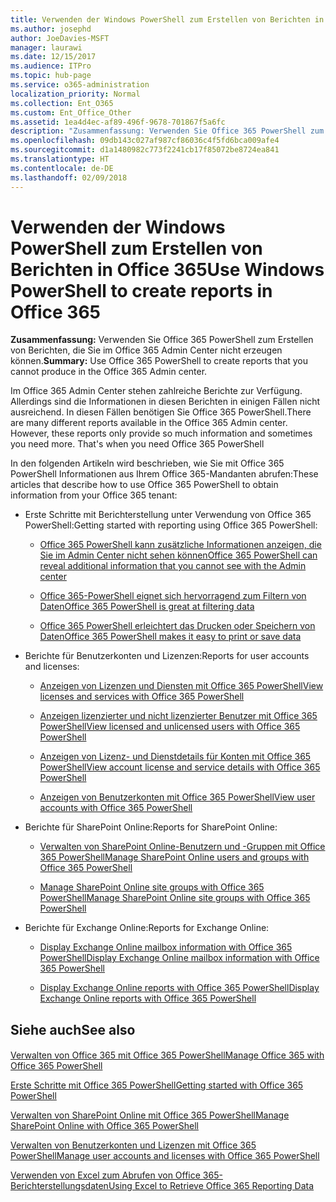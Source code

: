```yaml
---
title: Verwenden der Windows PowerShell zum Erstellen von Berichten in Office 365
ms.author: josephd
author: JoeDavies-MSFT
manager: laurawi
ms.date: 12/15/2017
ms.audience: ITPro
ms.topic: hub-page
ms.service: o365-administration
localization_priority: Normal
ms.collection: Ent_O365
ms.custom: Ent_Office_Other
ms.assetid: 1ea4d4ec-af89-496f-9678-701867f5a6fc
description: "Zusammenfassung: Verwenden Sie Office 365 PowerShell zum Erstellen von Berichten, die Sie im Office 365 Admin Center nicht erzeugen können."
ms.openlocfilehash: 09db143c027af987cf86036c4f5fd6bca009afe4
ms.sourcegitcommit: d1a1480982c773f2241cb17f85072be8724ea841
ms.translationtype: HT
ms.contentlocale: de-DE
ms.lasthandoff: 02/09/2018
---
```

# <a name="use-windows-powershell-to-create-reports-in-office-365"></a><span data-ttu-id="9bd7a-103">Verwenden der Windows PowerShell zum Erstellen von Berichten in Office 365</span><span class="sxs-lookup"><span data-stu-id="9bd7a-103">Use Windows PowerShell to create reports in Office 365</span></span>

 <span data-ttu-id="9bd7a-104">**Zusammenfassung:** Verwenden Sie Office 365 PowerShell zum Erstellen von Berichten, die Sie im Office 365 Admin Center nicht erzeugen können.</span><span class="sxs-lookup"><span data-stu-id="9bd7a-104">**Summary:** Use Office 365 PowerShell to create reports that you cannot produce in the Office 365 Admin center.</span></span>
  
<span data-ttu-id="9bd7a-p101">Im Office 365 Admin Center stehen zahlreiche Berichte zur Verfügung. Allerdings sind die Informationen in diesen Berichten in einigen Fällen nicht ausreichend. In diesen Fällen benötigen Sie Office 365 PowerShell.</span><span class="sxs-lookup"><span data-stu-id="9bd7a-p101">There are many different reports available in the Office 365 Admin center. However, these reports only provide so much information and sometimes you need more. That's when you need Office 365 PowerShell</span></span>
  
<span data-ttu-id="9bd7a-108">In den folgenden Artikeln wird beschrieben, wie Sie mit Office 365 PowerShell Informationen aus Ihrem Office 365-Mandanten abrufen:</span><span class="sxs-lookup"><span data-stu-id="9bd7a-108">These articles that describe how to use Office 365 PowerShell to obtain information from your Office 365 tenant:</span></span>
  
- <span data-ttu-id="9bd7a-109">Erste Schritte mit Berichterstellung unter Verwendung von Office 365 PowerShell:</span><span class="sxs-lookup"><span data-stu-id="9bd7a-109">Getting started with reporting using Office 365 PowerShell:</span></span>
    
  - [<span data-ttu-id="9bd7a-110">Office 365 PowerShell kann zusätzliche Informationen anzeigen, die Sie im Admin Center nicht sehen können</span><span class="sxs-lookup"><span data-stu-id="9bd7a-110">Office 365 PowerShell can reveal additional information that you cannot see with the Admin center</span></span>](https://technet.microsoft.com/library/dn568034.aspx#reveal)
    
  - [<span data-ttu-id="9bd7a-111">Office 365-PowerShell eignet sich hervorragend zum Filtern von Daten</span><span class="sxs-lookup"><span data-stu-id="9bd7a-111">Office 365 PowerShell is great at filtering data</span></span>](https://technet.microsoft.com/library/dn568034.aspx#filter)
    
  - [<span data-ttu-id="9bd7a-112">Office 365 PowerShell erleichtert das Drucken oder Speichern von Daten</span><span class="sxs-lookup"><span data-stu-id="9bd7a-112">Office 365 PowerShell makes it easy to print or save data</span></span>](https://technet.microsoft.com/library/dn568034.aspx#printsave)
    
- <span data-ttu-id="9bd7a-113">Berichte für Benutzerkonten und Lizenzen:</span><span class="sxs-lookup"><span data-stu-id="9bd7a-113">Reports for user accounts and licenses:</span></span>
    
  - [<span data-ttu-id="9bd7a-114">Anzeigen von Lizenzen und Diensten mit Office 365 PowerShell</span><span class="sxs-lookup"><span data-stu-id="9bd7a-114">View licenses and services with Office 365 PowerShell</span></span>](view-licenses-and-services-with-office-365-powershell.md)
    
  - [<span data-ttu-id="9bd7a-115">Anzeigen lizenzierter und nicht lizenzierter Benutzer mit Office 365 PowerShell</span><span class="sxs-lookup"><span data-stu-id="9bd7a-115">View licensed and unlicensed users with Office 365 PowerShell</span></span>](view-licensed-and-unlicensed-users-with-office-365-powershell.md)
    
  - [<span data-ttu-id="9bd7a-116">Anzeigen von Lizenz- und Dienstdetails für Konten mit Office 365 PowerShell</span><span class="sxs-lookup"><span data-stu-id="9bd7a-116">View account license and service details with Office 365 PowerShell</span></span>](view-account-license-and-service-details-with-office-365-powershell.md)
    
  - [<span data-ttu-id="9bd7a-117">Anzeigen von Benutzerkonten mit Office 365 PowerShell</span><span class="sxs-lookup"><span data-stu-id="9bd7a-117">View user accounts with Office 365 PowerShell</span></span>](view-user-accounts-with-office-365-powershell.md)
    
- <span data-ttu-id="9bd7a-118">Berichte für SharePoint Online:</span><span class="sxs-lookup"><span data-stu-id="9bd7a-118">Reports for SharePoint Online:</span></span>
    
  - [<span data-ttu-id="9bd7a-119">Verwalten von SharePoint Online-Benutzern und -Gruppen mit Office 365 PowerShell</span><span class="sxs-lookup"><span data-stu-id="9bd7a-119">Manage SharePoint Online users and groups with Office 365 PowerShell</span></span>](http://technet.microsoft.com/library/9680af2e-a965-4e62-92ee-da72105c7800.aspx)
    
  - [<span data-ttu-id="9bd7a-120">Manage SharePoint Online site groups with Office 365 PowerShell</span><span class="sxs-lookup"><span data-stu-id="9bd7a-120">Manage SharePoint Online site groups with Office 365 PowerShell</span></span>](http://technet.microsoft.com/library/122f4099-c78d-4cce-bab0-4343b04596ae.aspx)
    
- <span data-ttu-id="9bd7a-121">Berichte für Exchange Online:</span><span class="sxs-lookup"><span data-stu-id="9bd7a-121">Reports for Exchange Online:</span></span>
    
  - [<span data-ttu-id="9bd7a-122">Display Exchange Online mailbox information with Office 365 PowerShell</span><span class="sxs-lookup"><span data-stu-id="9bd7a-122">Display Exchange Online mailbox information with Office 365 PowerShell</span></span>](http://technet.microsoft.com/library/13843002-56ca-4b75-81c5-84386522b01b.aspx)
    
  - [<span data-ttu-id="9bd7a-123">Display Exchange Online reports with Office 365 PowerShell</span><span class="sxs-lookup"><span data-stu-id="9bd7a-123">Display Exchange Online reports with Office 365 PowerShell</span></span>](http://technet.microsoft.com/library/4873a063-9fc4-4ed9-826a-6e935fef61d4.aspx)
    
## <a name="see-also"></a><span data-ttu-id="9bd7a-124">Siehe auch</span><span class="sxs-lookup"><span data-stu-id="9bd7a-124">See also</span></span>

#### 

[<span data-ttu-id="9bd7a-125">Verwalten von Office 365 mit Office 365 PowerShell</span><span class="sxs-lookup"><span data-stu-id="9bd7a-125">Manage Office 365 with Office 365 PowerShell</span></span>](manage-office-365-with-office-365-powershell.md)
  
[<span data-ttu-id="9bd7a-126">Erste Schritte mit Office 365 PowerShell</span><span class="sxs-lookup"><span data-stu-id="9bd7a-126">Getting started with Office 365 PowerShell</span></span>](getting-started-with-office-365-powershell.md)
  
[<span data-ttu-id="9bd7a-127">Verwalten von SharePoint Online mit Office 365 PowerShell</span><span class="sxs-lookup"><span data-stu-id="9bd7a-127">Manage SharePoint Online with Office 365 PowerShell</span></span>](manage-sharepoint-online-with-office-365-powershell.md)
  
[<span data-ttu-id="9bd7a-128">Verwalten von Benutzerkonten und Lizenzen mit Office 365 PowerShell</span><span class="sxs-lookup"><span data-stu-id="9bd7a-128">Manage user accounts and licenses with Office 365 PowerShell</span></span>](manage-user-accounts-and-licenses-with-office-365-powershell.md)
  
[<span data-ttu-id="9bd7a-129">Verwenden von Excel zum Abrufen von Office 365-Berichterstellungsdaten</span><span class="sxs-lookup"><span data-stu-id="9bd7a-129">Using Excel to Retrieve Office 365 Reporting Data</span></span>](using-excel-to-retrieve-office-365-reporting-data.md)


